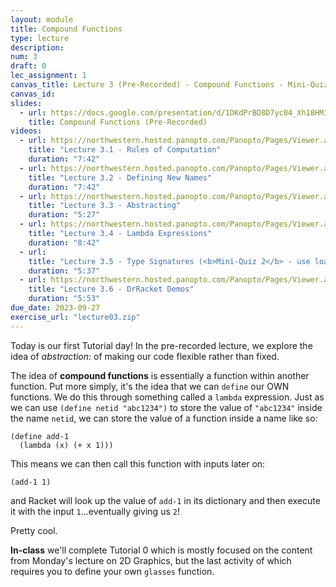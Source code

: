 ```yaml
---
layout: module
title: Compound Functions
type: lecture
description:
num: 3
draft: 0
lec_assignment: 1
canvas_title: Lecture 3 (Pre-Recorded) - Compound Functions - Mini-Quiz 2
canvas_id: 
slides:
  - url: https://docs.google.com/presentation/d/1DKdPrBD8D7yc04_Xh18HM11DYRKd7QIA2xqta2ucIM8/edit?usp=sharing
    title: Compound Functions (Pre-Recorded)
videos:
  - url: https://northwestern.hosted.panopto.com/Panopto/Pages/Viewer.aspx?id=e6598c90-64cf-4f00-bbe9-b085000c905a
    title: "Lecture 3.1 - Rules of Computation"
    duration: "7:42"
  - url: https://northwestern.hosted.panopto.com/Panopto/Pages/Viewer.aspx?id=ecf0488c-b5b3-4dbf-a83b-b085000c908f
    title: "Lecture 3.2 - Defining New Names"
    duration: "7:42"
  - url: https://northwestern.hosted.panopto.com/Panopto/Pages/Viewer.aspx?id=e2196d69-79f5-4bab-b4c3-b085000c90fb
    title: "Lecture 3.3 - Abstracting"
    duration: "5:27"
  - url: https://northwestern.hosted.panopto.com/Panopto/Pages/Viewer.aspx?id=84d6e695-e0cb-488a-9cae-b085000c90c7
    title: "Lecture 3.4 - Lambda Expressions"
    duration: "8:42"
  - url: 
    title: "Lecture 3.5 - Type Signatures (<b>Mini-Quiz 2</b> - use load button)"
    duration: "5:37"
  - url: https://northwestern.hosted.panopto.com/Panopto/Pages/Viewer.aspx?id=fde5148a-f5a9-454e-bcb6-b085000c9c77
    title: "Lecture 3.6 - DrRacket Demos"
    duration: "5:53"
due_date: 2023-09-27
exercise_url: "lecture03.zip"
---
```


Today is our first Tutorial day! In the pre-recorded lecture, we explore the idea of _abstraction_: of making our code flexible rather than fixed.

The idea of **compound functions** is essentially a function within another function. Put more simply, it's the idea that we can `define` our OWN functions. We do this through something called a `lambda` expression. Just as we can use `(define netid "abc1234")` to store the value of `"abc1234"` inside the name `netid`, we can store the value of a function inside a name like so:

```racket
(define add-1
  (lambda (x) (+ x 1)))
```

This means we can then call this function with inputs later on:

```
(add-1 1)
```

and Racket will look up the value of `add-1` in its dictionary and then execute it with the input `1`...eventually giving us `2`!

Pretty cool.

**In-class** we'll complete Tutorial 0 which is mostly focused on the content from Monday's lecture on 2D Graphics, but the last activity of which requires you to define your own `glasses` function.
